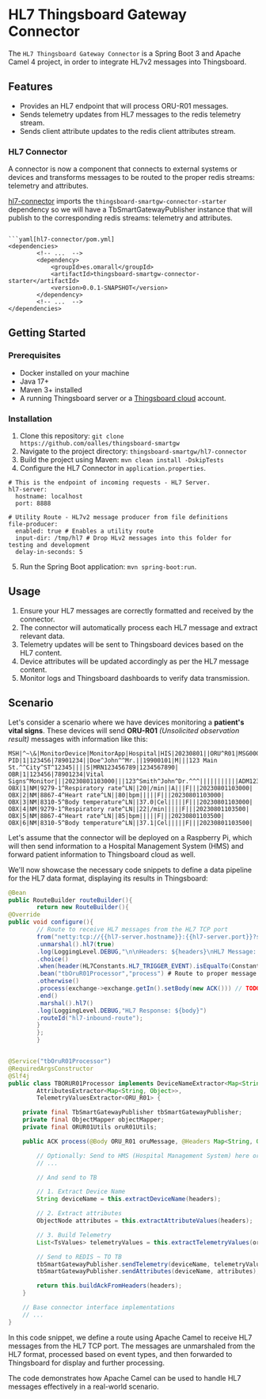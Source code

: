 # HL7 Thingsboard Gateway Connector

The `HL7 Thingsboard Gateway Connector` is a Spring Boot 3 and Apache Camel 4 project, in order to integrate HL7v2
messages into Thingsboard.

## Features

* Provides an HL7 endpoint that will process ORU-R01 messages.
* Sends telemetry updates from HL7 messages to the redis telemetry stream.
* Sends client attribute updates to the redis client attributes stream.

### HL7 Connector

A connector is now a component that connects to external systems or devices and transforms messages to be routed to the
proper redis streams: telemetry and attributes.

[hl7-connector](./hl7-connector) imports the `thingsboard-smartgw-connector-starter` dependency so we will have a
TbSmartGatewayPublisher instance that will publish to the corresponding redis streams: telemetry and attributes.

```java[hl7-connector/src/main/java/es/omarall/thingsboard/smartgw/connector/hl7/HL7Connector.java]

```yaml[hl7-connector/pom.yml]
<dependencies>
        <!-- ...  -->    
        <dependency>
            <groupId>es.omarall</groupId>
            <artifactId>thingsboard-smartgw-connector-starter</artifactId>
            <version>0.0.1-SNAPSHOT</version>
        </dependency>
        <!-- ...  -->
</dependencies>
```

## Getting Started

### Prerequisites

* Docker installed on your machine
* Java 17+
* Maven 3+ installed
* A running Thingsboard server or a [Thingsboard cloud](https://thingsboard.cloud/) account.

### Installation

1. Clone this repository: `git clone https://github.com/oalles/thingsboard-smartgw`
2. Navigate to the project directory: `thingsboard-smartgw/hl7-connector`
3. Build the project using Maven: `mvn clean install -DskipTests`
4. Configure the HL7 Connector in `application.properties`.

```yaml[hl7-connector/src/main/resources/application.yml]
# This is the endpoint of incoming requests - HL7 Server.
hl7-server:
  hostname: localhost
  port: 8888

# Utility Route - HL7v2 message producer from file definitions
file-producer:
  enabled: true # Enables a utility route
  input-dir: /tmp/hl7 # Drop HLv2 messages into this folder for testing and development
  delay-in-seconds: 5
```

5. Run the Spring Boot application: `mvn spring-boot:run`.

## Usage

1. Ensure your HL7 messages are correctly formatted and received by the connector.
2. The connector will automatically process each HL7 message and extract relevant data.
3. Telemetry updates will be sent to Thingsboard devices based on the HL7 content.
4. Device attributes will be updated accordingly as per the HL7 message content.
5. Monitor logs and Thingsboard dashboards to verify data transmission.

## Scenario

Let's consider a scenario where we have devices monitoring a **patient's vital signs**.
These devices will send **ORU-R01** *(Unsolicited observation result)* messages with information like this:

```text
MSH|^~\&|MonitorDevice|MonitorApp|Hospital|HIS|20230801||ORU^R01|MSG00001|P|2.3|
PID|1|123456|78901234||Doe^John^^Mr.||19900101|M|||123 Main St.^^City^ST^12345||||S|MRN123456789|1234567890|
OBR|1|123456|78901234|Vital Signs^Monitor|||20230801103000|||123^Smith^John^Dr.^^^|||||||||||ADM1234567890|20230801103000|
OBX|1|NM|9279-1^Respiratory rate^LN||20|/min||A|||F|||20230801103000|
OBX|2|NM|8867-4^Heart rate^LN||80|bpm|||||F|||20230801103000|
OBX|3|NM|8310-5^Body temperature^LN||37.0|Cel|||||F|||20230801103000|
OBX|4|NM|9279-1^Respiratory rate^LN||22|/min|||||F|||20230801103500|
OBX|5|NM|8867-4^Heart rate^LN||85|bpm|||||F|||20230801103500|
OBX|6|NM|8310-5^Body temperature^LN||37.1|Cel|||||F|||20230801103500|
```

Let's assume that the connector will be deployed on a Raspberry Pi, which will then send information to a Hospital
Management System (HMS) and forward patient information to Thingsboard cloud as well.

We'll now showcase the necessary code snippets to define a data pipeline for the HL7 data format, displaying its results
in Thingsboard:

````java
@Bean
public RouteBuilder routeBuilder(){
        return new RouteBuilder(){
@Override
public void configure(){
        // Route to receive HL7 messages from the HL7 TCP port
        from("netty:tcp://{{hl7-server.hostname}}:{{hl7-server.port}}?sync=true&decoders=#hl7decoder&encoders=#hl7encoder")
        .unmarshal().hl7(true)
        .log(LoggingLevel.DEBUG,"\n\nHeaders: ${headers}\nHL7 Message: ${body}")
        .choice()
        .when(header(HL7Constants.HL7_TRIGGER_EVENT).isEqualTo(Constants.RO1_TRIGGER_EVENT))
        .bean("tbOruR01Processor","process") # Route to proper message processor based on event type
        .otherwise()
        .process(exchange->exchange.getIn().setBody(new ACK())) // TODO: Default Message processor
        .end()
        .marshal().hl7()
        .log(LoggingLevel.DEBUG,"HL7 Response: ${body}")
        .routeId("hl7-inbound-route");
        }
        };
        }
````

```java

@Service("tbOruR01Processor")
@RequiredArgsConstructor
@Slf4j
public class TBORUR01Processor implements DeviceNameExtractor<Map<String, Object>>,
        AttributesExtractor<Map<String, Object>>,
        TelemetryValuesExtractor<ORU_R01> {

    private final TbSmartGatewayPublisher tbSmartGatewayPublisher;
    private final ObjectMapper objectMapper;
    private final ORUR01Utils oruR01Utils;

    public ACK process(@Body ORU_R01 oruMessage, @Headers Map<String, Object> headers) {

        // Optionally: Send to HMS (Hospital Management System) here or in a separate route or processor
        // ...

        // And send to TB

        // 1. Extract Device Name
        String deviceName = this.extractDeviceName(headers);

        // 2. Extract attributes
        ObjectNode attributes = this.extractAttributeValues(headers);

        // 3. Build Telemetry
        List<TsValues> telemetryValues = this.extractTelemetryValues(oruMessage);

        // Send to REDIS ~ TO TB
        tbSmartGatewayPublisher.sendTelemetry(deviceName, telemetryValues);
        tbSmartGatewayPublisher.sendAttributes(deviceName, attributes);

        return this.buildAckFromHeaders(headers);
    }

    // Base connector interface implementations
    // ...
}
```

In this code snippet, we define a route using Apache Camel to receive HL7 messages from the HL7 TCP port.
The messages are unmarshaled from the HL7 format, processed based on event types, and then forwarded to Thingsboard for
display and further processing.

The code demonstrates how Apache Camel can be used to handle HL7 messages effectively in a real-world scenario.




